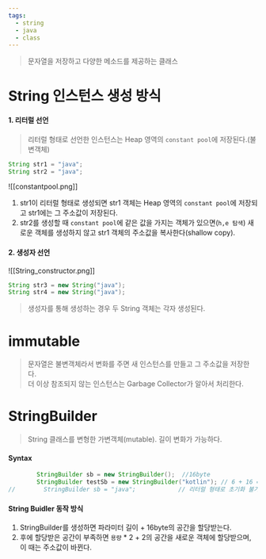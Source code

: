 ```yaml
---
tags:
  - string
  - java
  - class
---
```

> 문자열을 저장하고 다양한 메소드를 제공하는 클래스


# String 인스턴스 생성 방식
#### 1. 리터럴 선언
> 리터럴 형태로 선언한 인스턴스는 Heap 영역의 `constant pool`에 저장된다.(불변객체)

```Java
String str1 = "java";
String str2 = "java";
```
![[constantpool.png]]
1. str1이 리터럴 형태로 생성되면 str1 객체는 Heap 영역의 `constant pool`에 저장되고 str1에는 그 주소값이 저장된다.
2. str2를 생성할 때 `constant pool`에 같은 값을 가지는 객체가 있으면(`h,e 탐색`) 새로운 객체를 생성하지 않고 str1 객체의 주소값을 복사한다(shallow copy). 
#### 2. 생성자 선언
![[String_constructor.png]]

```Java
String str3 = new String("java");  
String str4 = new String("java");
```
> 생성자를 통해 생성하는 경우 두 String 객체는 각자 생성된다.


# immutable
> 문자열은 불변객체라서 변화를 주면 새 인스턴스를 만들고 그 주소값을 저장한다. <br/>
> 더 이상 참조되지 않는 인스턴스는 Garbage Collector가 알아서 처리한다.


# StringBuilder
> String 클래스를 변형한 가변객체(mutable). 길이 변화가 가능하다.
#### Syntax
```Java
        StringBuilder sb = new StringBuilder();  //16byte
        StringBuilder testSb = new StringBuilder("kotlin"); // 6 + 16 => 22byte
//        StringBuilder sb = "java";            // 리터럴 형태로 초기화 불가
```


#### String Buidler 동작 방식
1. StringBuilder를 생성하면 파라미터 길이 + 16byte의 공간을 할당받는다.
2. 후에 할당받은 공간이 부족하면 `용량` \* 2 + 2의 공간을 새로운 객체에 할당받으며, 이 때는 주소값이 바뀐다. 

